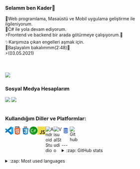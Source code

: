 
### Selamm ben Kader👋

🌱Web programlama, Masaüstü ve Mobil uygulama geliştirme ile ilgileniyorum.<br>
📝C# ile yola devam ediyorum.<br>
⚡Frontend ve backend bir arada götürmeye çalışıyorum.🤩<br>
✨Karşımıza çıkan engelleri aşmak için.<br>
🎉Başlayalım bakalımmm(2:48)🤞<br>
⚡(03.05.2021) <br>




<br>
<br>
<img src="https://github.com/saadeghi/saadeghi/blob/master/dino.gif" >

### Sosyal Medya Hesaplarım

[<img width="22" src="https://i.hizliresim.com/3r1ktea.png" />][linkedin]
[<img width="22" src="https://i.hizliresim.com/2vaquq2.png" />][medium]
<br/>
<br/>

                                                                                                   
[linkedin]:https://www.linkedin.com/in/kader-tosun-276710180/
[medium]:https://kaderleyazilim.medium.com/



### Kullandığım Diller ve Platformlar:

<img align="left" alt="Visual Studio Code" width="26px" src="https://raw.githubusercontent.com/github/explore/80688e429a7d4ef2fca1e82350fe8e3517d3494d/topics/visual-studio-code/visual-studio-code.png" />
<img align="left" alt="HTML5" width="26px" src="https://raw.githubusercontent.com/github/explore/80688e429a7d4ef2fca1e82350fe8e3517d3494d/topics/html/html.png" />
<img align="left" alt="CSS3" width="26px" src="https://raw.githubusercontent.com/github/explore/80688e429a7d4ef2fca1e82350fe8e3517d3494d/topics/css/css.png" />
<img align="left" alt="CSharp" width="26px" src="https://raw.githubusercontent.com/github/explore/80688e429a7d4ef2fca1e82350fe8e3517d3494d/topics/csharp/csharp.png" />
<img align="left" alt="JavaScript" width="26px" src="https://raw.githubusercontent.com/github/explore/80688e429a7d4ef2fca1e82350fe8e3517d3494d/topics/javascript/javascript.png" />
<img align="left" alt="AndroidStudio" width="26px" src="https://i.hizliresim.com/f0iepcj.png" />
<img align="left" alt="VisualStudio" width="26px" src="https://i.hizliresim.com/4yj7h1a.png" />
<img align="left" alt="SQL" width="26px" src="https://raw.githubusercontent.com/github/explore/80688e429a7d4ef2fca1e82350fe8e3517d3494d/topics/sql/sql.png" />
<img align="left" alt="Github" width="26px" src="https://i.hizliresim.com/zjfr1hi.png" />

<br />
<br />
<br>
---

<details>
  <summary>:zap: GitHub stats</summary>
<img src="https://github-readme-stats.vercel.app/api?username=kadertosun&theme=radical">

</details><br>

<details>
  <summary>:zap: Most used languages</summary>

<img src="https://github-readme-stats.vercel.app/api/top-langs/?username=kadertosun&layout=compact&theme=radical">

</details>


<!--
**kadertosun/Kadertosun** is a ✨ _special_ ✨ repository because its `README.md` (this file) appears on your GitHub profile.

Here are some ideas to get you started:

- 🔭 I’m currently working on ...
- 🌱 I’m currently learning ...
- 👯 I’m looking to collaborate on ...
- 🤔 I’m looking for help with ...
- 💬 Ask me about ...
- 📫 How to reach me: ...
- 😄 Pronouns: ...
- ⚡ Fun fact: ...
-->
